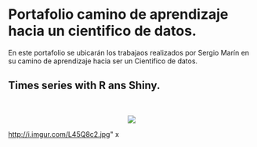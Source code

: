 # Portafolio camino de aprendizaje hacia un cientifico de datos.

En este portafolio se ubicarán los trabajaos realizados por Sergio Marín en su camino de aprendizaje hacia ser un Cientifico de datos.

## Times series with R ans Shiny.

<br/>
<p align="center">
  <img src=http://i.imgur.com/MsfcfyM.jpg">
</p>


http://i.imgur.com/L45Q8c2.jpg"
x


